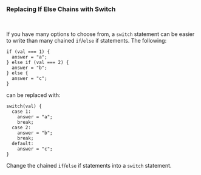 ### **Replacing If Else Chains with Switch**

<br>

If you have many options to choose from, a `switch` statement can be easier to write than many chained `if`/`else` if statements. The following:

```
if (val === 1) {
  answer = "a";
} else if (val === 2) {
  answer = "b";
} else {
  answer = "c";
}
```
can be replaced with:
```
switch(val) {
  case 1:
    answer = "a";
    break;
  case 2:
    answer = "b";
    break;
  default:
    answer = "c";
}
```

Change the chained `if`/`else` if statements into a `switch` statement.